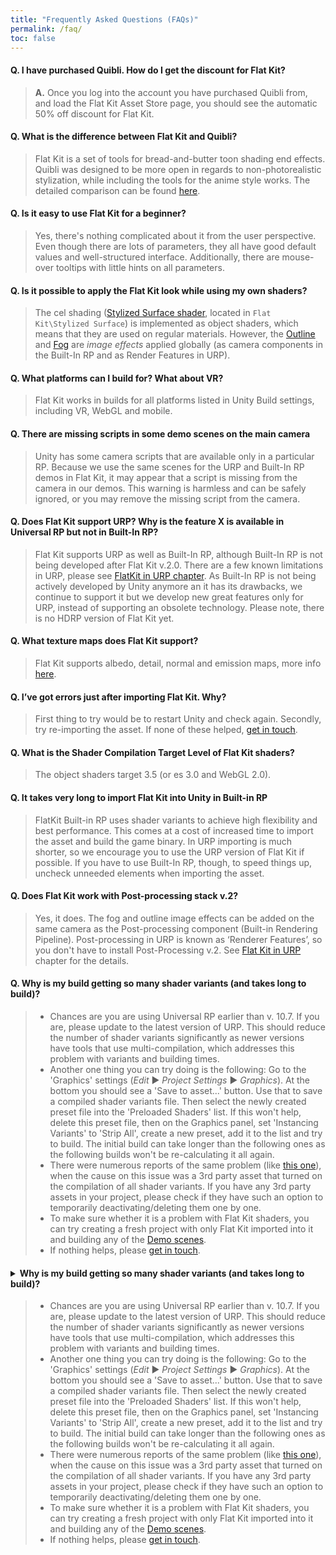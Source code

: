 ```yaml
---
title: "Frequently Asked Questions (FAQs)"
permalink: /faq/
toc: false
---
```


#### Q. I have purchased Quibli. How do I get the discount for Flat Kit?

> **A.** Once you log into the account you have purchased Quibli from, and load the Flat Kit Asset Store page, you should see the automatic 50% off discount for Flat Kit.

<!-- #### Q. After importing/updating Flat Kit the shaders failed to compile. 'X' shader is missing from the list. Why?

> **A.** Because of the recent Unity's error, there is a mess going on with the packages in the Package Manager. You see one version of the package but in reality it may be another, unsupported one. Also, this bug won't let you install and change the versions of the assets in the Package Manager (which you need to do in this case — **you need to update the version of Universal RP**). Unity is working on it, here's the [issue tracker](https://issuetracker.unity3d.com/issues/package-manager-doesnt-show-available-updates).  
If you updated to the latest version of Unity, and still haven't resolved it, please restart Unity. If after restart the errors won’t go away, clean the cache of the Package Manager and re-import Flat Kit, as it is another one symptom of this Unity's problem. You can find the cache here  
*Mac OS:* `~/Library/Unity/Asset Store-5.x` (press `Shift+Cmd+G` in any Finder Window or press Go -> Go to Folder on the top bar and paste this path)  
*Windows:* `%APPDATA%\Unity\Asset Store-5.x` (hidden folder, press Win+R to open 'Run' window and paste this path)  
*Linux:* `~/.local/share/unity3d/Asset Store-5.x`  -->

#### Q. What is the difference between Flat Kit and Quibli?

> Flat Kit is a set of tools for bread-and-butter toon shading end effects. Quibli was designed to be more open in regards to non-photorealistic stylization, while including the tools for the anime style works. The detailed comparison can be found [here](https://quibli.dustyroom.com/quibli-flat-kit/).

#### Q. Is it easy to use Flat Kit for a beginner?  

> Yes, there's nothing complicated about it from the user perspective. Even though there are lots of parameters, they all have good default values and well-structured interface. Additionally, there are mouse-over tooltips with little hints on all parameters.

#### Q. Is it possible to apply the Flat Kit look while using my own shaders?  

> The cel shading ([Stylized Surface shader](/stylized-surface/), located in `Flat Kit\Stylized Surface`) is implemented as object shaders, which means that they are used on regular materials. However, the [Outline](/outline/) and [Fog](/fog/) are *image effects* applied globally (as camera components in the Built-In RP and as Render Features in URP).

#### Q. What platforms can I build for? What about VR?  

> Flat Kit works in builds for all platforms listed in Unity Build settings, including VR, WebGL and mobile.

#### Q. There are missing scripts in some demo scenes on the main camera

> Unity has some camera scripts that are available only in a particular RP. Because we use the same scenes for the URP and Built-In RP demos in Flat Kit, it may appear that a script is missing from the camera in our demos. This warning is harmless and can be safely ignored, or you may remove the missing script from the camera.

#### Q. Does Flat Kit support URP? Why is the feature X is available in Universal RP but not in Built-In RP?  

> Flat Kit supports URP as well as Built-In RP, although Built-In RP is not being developed after Flat Kit v.2.0. There are a few known limitations in URP, please see [FlatKit in URP chapter](/flat-kit-in-urp). As Built-In RP is not being actively developed by Unity anymore an it has its drawbacks, we continue to support it but we develop new great features only for URP, instead of supporting an obsolete technology. Please note, there is no HDRP version of Flat Kit yet.

#### Q. What texture maps does Flat Kit support?  

> Flat Kit supports albedo, detail, normal and emission maps, more info [here](/stylized-surface/#texture-maps).


#### Q. I’ve got errors just after importing Flat Kit. Why?  

> First thing to try would be to restart Unity and check again. Secondly, try re-importing the asset. If none of these helped, [get in touch](/contact-details).

#### Q. What is the Shader Compilation Target Level of Flat Kit shaders?  

> The object shaders target 3.5 (or es 3.0 and WebGL 2.0).

#### Q. It takes very long to import Flat Kit into Unity in Built-in RP  

>FlatKit Built-in RP uses shader variants to achieve high flexibility and best performance. This comes at a cost of increased time to import the asset and build the game binary. In URP importing is much shorter, so we encourage you to use the URP version of Flat Kit if possible. If you have to use Built-In RP, though, to speed things up, uncheck unneeded elements when importing the asset.

#### Q. Does Flat Kit work with Post-processing stack v.2?  

>Yes, it does. The fog and outline image effects can be added on the same camera as the Post-processing component (Built-in Rendering Pipeline). Post-processing in URP is known as ‘Renderer Features’, so you don't have to install Post-Processing v.2. See [Flat Kit in URP](/flat-kit-in-urp/) chapter for the details.

#### Q. Why is my build getting so many shader variants (and takes long to build)?

>- Chances are you are using Universal RP earlier than v. 10.7. If you are, please update to the latest version of URP. This should reduce the number of shader variants significantly as newer versions have tools that use multi-compilation, which addresses this problem with variants and building times.
>- Another one thing you can try doing is the following:
Go to the 'Graphics' settings (_Edit_ ▶︎ _Project Settings_ ▶︎ _Graphics_). At the bottom you should see a 'Save to asset...' button. Use that to save a compiled shader variants file. Then select the newly created preset file into the 'Preloaded Shaders' list.
If this won't help, delete this preset file, then on the Graphics panel, set 'Instancing Variants' to 'Strip All', create a new preset, add it to the list and try to build. The initial build can take longer than the following ones as the following builds won't be re-calculating it all again.
>- There were numerous reports of the same problem (like [this one](https://github.com/Dustyroom/flat-kit-doc/issues/89)), when the cause on this issue was a 3rd party asset that turned on the compilation of all shader variants. If you have any 3rd party assets in your project, please check if they have such an option to temporarily deactivating/deleting them one by one.
>- To make sure whether it is a problem with Flat Kit shaders, you can try creating a fresh project with only Flat Kit imported into it and building any of the [Demo scenes](/demo-scenes).
>- If nothing helps, please [get in touch](/contact-details).

#### <details><summary>Why is my build getting so many shader variants (and takes long to build)?</summary><div markdown="1">
>- Chances are you are using Universal RP earlier than v. 10.7. If you are, please update to the latest version of URP. This should reduce the number of shader variants significantly as newer versions have tools that use multi-compilation, which addresses this problem with variants and building times.
>- Another one thing you can try doing is the following:
Go to the 'Graphics' settings (_Edit_ ▶︎ _Project Settings_ ▶︎ _Graphics_). At the bottom you should see a 'Save to asset...' button. Use that to save a compiled shader variants file. Then select the newly created preset file into the 'Preloaded Shaders' list.
If this won't help, delete this preset file, then on the Graphics panel, set 'Instancing Variants' to 'Strip All', create a new preset, add it to the list and try to build. The initial build can take longer than the following ones as the following builds won't be re-calculating it all again.
>- There were numerous reports of the same problem (like [this one](https://github.com/Dustyroom/flat-kit-doc/issues/89)), when the cause on this issue was a 3rd party asset that turned on the compilation of all shader variants. If you have any 3rd party assets in your project, please check if they have such an option to temporarily deactivating/deleting them one by one.
>- To make sure whether it is a problem with Flat Kit shaders, you can try creating a fresh project with only Flat Kit imported into it and building any of the [Demo scenes](/demo-scenes).
>- If nothing helps, please [get in touch](/contact-details).
</div></details>
